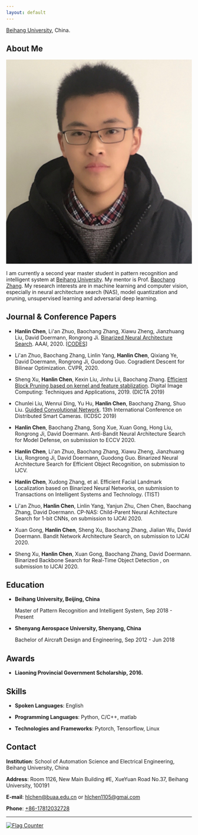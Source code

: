 ```yaml
---
layout: default
---
```


[Beihang University](https://www.buaa.edu.cn), China.

## About Me

<img class="profile-picture" src="chl.jpg">

I am currently a second year master student in pattern recognition and intelligent system at [Beihang University](https://www.buaa.edu.cn). My mentor is Prof. [Baochang Zhang](https://scholar.google.com/citations?user=WH0J_34AAAAJ&hl=en). My research interests are in machine learning and computer vision, especially in neural architecture search (NAS), model quantization and pruning, unsupervised learning and adversarial deep learning.

## Journal & Conference Papers

- **Hanlin Chen**, Li'an Zhuo, Baochang Zhang, Xiawu Zheng, Jianzhuang Liu, David Doermann, Rongrong Ji. [Binarized Neural Architecture Search](https://arxiv.org/pdf/1911.10862v1.pdf). AAAI, 2020. [[CODES](https://github.com/HLinChen/BNAS)]

- Li'an Zhuo, Baochang Zhang, Linlin Yang, **Hanlin Chen**, Qixiang Ye, David Doermann, Rongrong Ji, Guodong Guo. Cogradient Descent for Bilinear Optimization. CVPR, 2020.

- Sheng Xu, **Hanlin Chen**, Kexin Liu, Jinhu Lii, Baochang Zhang. [Efficient Block Pruning based on kernel and feature stablization](https://ieeexplore.ieee.org/document/8946001). Digital Image Computing: Techniques and Applications, 2019. (DICTA 2019)

- Chunlei Liu, Wenrui Ding, Yu Hu, **Hanlin Chen**, Baochang Zhang, Shuo Liu. [Guided Convolutional Network](https://www.researchgate.net/publication/336051683_Guided_Convolutional_Network). 13th International Conference on Distributed Smart Cameras. (ICDSC 2019)

  
- **Hanlin Chen**, Baochang Zhang, Song Xue, Xuan Gong, Hong Liu, Rongrong Ji, David Doermann. Anti-Bandit Neural Architecture Search for Model Defense, on submission to ECCV 2020.

- **Hanlin Chen**, Li'an Zhuo, Baochang Zhang, Xiawu Zheng, Jianzhuang Liu, Rongrong Ji, David Doermann, Guodong Guo. Binarized Neural Architecture Search for Efficient Object Recognition, on submission to IJCV.

- **Hanlin Chen**, Xudong Zhang, et al. Efficient Facial Landmark Localization based on Binarized Neural Networks, on submission to Transactions on Intelligent Systems and Technology. (TIST)

- Li'an Zhuo, **Hanlin Chen**, Linlin Yang, Yanjun Zhu, Chen Chen, Baochang Zhang, David Doermann. CP-NAS: Child-Parent Neural Achitecture Search for 1-bit CNNs, on submission to IJCAI 2020.

- Xuan Gong, **Hanlin Chen**, Sheng Xu, Baochang Zhang, Jialian Wu, David Doermann. Bandit Network Architecture Search, on submission to IJCAI 2020.

- Sheng Xu, **Hanlin Chen**, Xuan Gong, Baochang Zhang, David Doermann. Binarized Backbone Search for Real-Time Object Detection , on submission to IJCAI 2020.

## Education

* **Beihang University, Beijing, China**

    Master of Pattern Recognition and Intelligent System, Sep 2018 - Present

* **Shenyang Aerospace University, Shenyang, China**

    Bachelor of Aircraft Design and Engineering, Sep 2012 - Jun 2018

  <!-- |                       |               |
  |:----------------------|--------------:|
  |**Beihang University** | Beijing, China|
  |Master of Pattern Recognition and Intelligent System | Sep 2018 - Present|
  |**Shenyang Aerospace University** | Shenyang, China|
  |Bachelor of Aircraft Design and Engineering | Sep 2012 - Jun 2018| -->

## Awards

* **Liaoning Provincial Government Scholarship, 2016.**

## Skills

- **Spoken Languages**: English

- **Programming Languages**: Python, C/C++, matlab

- **Technologies and Frameworks**: Pytorch, Tensorflow, Linux

## Contact

**Institution**: School of Automation Science and Electrical Engineering, Beihang University, China

**Address**: Room 1126, New Main Building #E, XueYuan Road No.37, Beihang University, 100191

**E-mail**:  [hlchen@buaa.edu.cn](mailto:hlchen@buaa.edu.cn) or [hlchen1105@gmai.com](mailto:hlchen1105@gmai.com)

**Phone**: [+86-17812032728](tel:+86-17812032728)

---
<a href="http://s05.flagcounter.com/more/sw"><img src="https://s05.flagcounter.com/count/sw/bg_FFFFFF/txt_000000/border_CC2121/columns_2/maxflags_4/viewers_0/labels_0/pageviews_1/flags_0/percent_0/" alt="Flag Counter" border="0" img class="profile-picture"></a>
